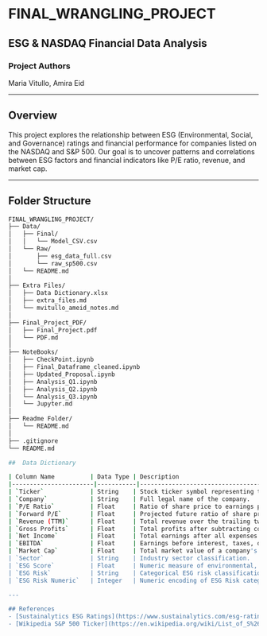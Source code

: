 # FINAL_WRANGLING_PROJECT  
## ESG & NASDAQ Financial Data Analysis

### Project Authors  
Maria Vitullo, Amira Eid  

---

## Overview  
This project explores the relationship between ESG (Environmental, Social, and Governance) ratings and financial performance for companies listed on the NASDAQ and S&P 500. Our goal is to uncover patterns and correlations between ESG factors and financial indicators like P/E ratio, revenue, and market cap.

---

## Folder Structure  

```bash
FINAL_WRANGLING_PROJECT/
├── Data/
│   ├── Final/
│   │   └── Model_CSV.csv
│   └── Raw/
│       ├── esg_data_full.csv
│       └── raw_sp500.csv
│   └── README.md
│
├── Extra Files/
│   ├── Data Dictionary.xlsx
│   ├── extra_files.md
│   └── mvitullo_ameid_notes.md
│
├── Final_Project_PDF/
│   ├── Final_Project.pdf
│   └── PDF.md
│
├── NoteBooks/
│   ├── CheckPoint.ipynb
│   ├── Final_Dataframe_cleaned.ipynb
│   ├── Updated_Proposal.ipynb
│   ├── Analysis_Q1.ipynb
│   ├── Analysis_Q2.ipynb
│   └── Analysis_Q3.ipynb
│   └── Jupyter.md
│
├── Readme Folder/
│   └── README.md
│
├── .gitignore
└── README.md

##  Data Dictionary

| Column Name          | Data Type | Description                                                                 |
|-----------------------|-----------|-----------------------------------------------------------------------------|
| `Ticker`             | String    | Stock ticker symbol representing the company.                              |
| `Company`            | String    | Full legal name of the company.                                            |
| `P/E Ratio`          | Float     | Ratio of share price to earnings per share.                                |
| `Forward P/E`        | Float     | Projected future ratio of share price to earnings per share.               |
| `Revenue (TTM)`      | Float     | Total revenue over the trailing twelve months.                             |
| `Gross Profits`      | Float     | Total profits after subtracting cost of goods sold over the past 12 months.|
| `Net Income`         | Float     | Total earnings after all expenses and taxes.                               |
| `EBITDA`             | Float     | Earnings before interest, taxes, depreciation, and amortization.           |
| `Market Cap`         | Float     | Total market value of a company's outstanding shares.                      |
| `Sector`             | String    | Industry sector classification.                                            |
| `ESG Score`          | Float     | Numeric measure of environmental, social, and governance performance.      |
| `ESG Risk`           | String    | Categorical ESG risk classification (Negligible, Low, Medium, Severe).     |
| `ESG Risk Numeric`   | Integer   | Numeric encoding of ESG Risk category.                                     |

---

## References
- [Sustainalytics ESG Ratings](https://www.sustainalytics.com/esg-ratings)
- [Wikipedia S&P 500 Ticker](https://en.wikipedia.org/wiki/List_of_S%26P_500_companies)



